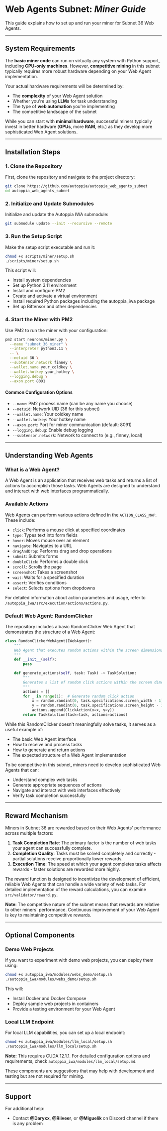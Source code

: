 # Web Agents Subnet: *Miner Guide*

This guide explains how to set up and run your miner for Subnet 36 Web Agents.

---

## System Requirements

The **basic miner code** can run on virtually any system with Python support, including **CPU-only machines**. However, **competitive mining** in this subnet typically requires more robust hardware depending on your Web Agent implementation.

Your actual hardware requirements will be determined by:
- The **complexity** of your Web Agent solution
- Whether you're using **LLMs** for task understanding
- The type of **web automation** you're implementing
- The competitive landscape of the subnet

While you can start with **minimal hardware**, successful miners typically invest in better hardware (**GPUs**, more **RAM**, etc.) as they develop more sophisticated Web Agent solutions.

---

## Installation Steps

### 1. Clone the Repository

First, clone the repository and navigate to the project directory:
```bash
git clone https://github.com/autoppia/autoppia_web_agents_subnet
cd autoppia_web_agents_subnet
```

### 2. Initialize and Update Submodules

Initialize and update the Autoppia IWA submodule:
```bash
git submodule update --init --recursive --remote
```

### 3. Run the Setup Script

Make the setup script executable and run it:
```bash
chmod +x scripts/miner/setup.sh
./scripts/miner/setup.sh
```

This script will:
- Install system dependencies
- Set up Python 3.11 environment
- Install and configure PM2
- Create and activate a virtual environment
- Install required Python packages including the autoppia_iwa package
- Set up Bittensor and other dependencies

### 4. Start the Miner with PM2

Use PM2 to run the miner with your configuration:
```bash
pm2 start neurons/miner.py \
  --name "subnet_36_miner" \
  --interpreter python3.11 \
  -- \
  --netuid 36 \
  --subtensor.network finney \
  --wallet.name your_coldkey \
  --wallet.hotkey your_hotkey \
  --logging.debug \
  --axon.port 8091
```

#### Common Configuration Options
- `--name`: PM2 process name (can be any name you choose)
- `--netuid`: Network UID (36 for this subnet)
- `--wallet.name`: Your coldkey name
- `--wallet.hotkey`: Your hotkey name
- `--axon.port`: Port for miner communication (default: 8091)
- `--logging.debug`: Enable debug logging
- `--subtensor.network`: Network to connect to (e.g., finney, local)

---

## Understanding Web Agents

### What is a Web Agent?

A Web Agent is an application that receives web tasks and returns a list of actions to accomplish those tasks. Web Agents are designed to understand and interact with web interfaces programmatically.

### Available Actions

Web Agents can perform various actions defined in the `ACTION_CLASS_MAP`. These include:
- `click`: Performs a mouse click at specified coordinates
- `type`: Types text into form fields
- `hover`: Moves mouse over an element
- `navigate`: Navigates to a URL
- `dragAndDrop`: Performs drag and drop operations
- `submit`: Submits forms
- `doubleClick`: Performs a double click
- `scroll`: Scrolls the page
- `screenshot`: Takes a screenshot
- `wait`: Waits for a specified duration
- `assert`: Verifies conditions
- `select`: Selects options from dropdowns

For detailed information about action parameters and usage, refer to `/autoppia_iwa/src/execution/actions/actions.py`.

### Default Web Agent: RandomClicker

The repository includes a basic RandomClicker Web Agent that demonstrates the structure of a Web Agent:

```python
class RandomClickerWebAgent(IWebAgent):
    """
    Web Agent that executes random actions within the screen dimensions.
    """
    def __init__(self):
        pass

    def generate_actions(self, task: Task) -> TaskSolution:
        """
        Generates a list of random click actions within the screen dimensions.
        """
        actions = []
        for _ in range(1):  # Generate random click action
            x = random.randint(0, task.specifications.screen_width - 1)
            y = random.randint(0, task.specifications.screen_height - 1)
            actions.append(ClickAction(x=x, y=y))
        return TaskSolution(task=task, actions=actions)
```

While this RandomClicker doesn't meaningfully solve tasks, it serves as a useful example of:
- The basic Web Agent interface
- How to receive and process tasks
- How to generate and return actions
- The expected structure of a Web Agent implementation

To be competitive in this subnet, miners need to develop sophisticated Web Agents that can:
- Understand complex web tasks
- Generate appropriate sequences of actions
- Navigate and interact with web interfaces effectively
- Verify task completion successfully

---

## Reward Mechanism

Miners in Subnet 36 are rewarded based on their Web Agents' performance across multiple factors:

1. **Task Completion Rate**: The primary factor is the number of web tasks your agent can successfully complete.
2. **Completion Quality**: Tasks must be solved completely and correctly - partial solutions receive proportionally lower rewards.
3. **Execution Time**: The speed at which your agent completes tasks affects rewards - faster solutions are rewarded more highly.

The reward function is designed to incentivize the development of efficient, reliable Web Agents that can handle a wide variety of web tasks. For detailed implementation of the reward calculations, you can examine `src/validator/reward.py`.

**Note**: The competitive nature of the subnet means that rewards are relative to other miners' performance. Continuous improvement of your Web Agent is key to maintaining competitive rewards.

---

## Optional Components

### Demo Web Projects

If you want to experiment with demo web projects, you can deploy them using:
```bash
chmod +x autoppia_iwa/modules/webs_demo/setup.sh
./autoppia_iwa/modules/webs_demo/setup.sh
```

This will:
- Install Docker and Docker Compose
- Deploy sample web projects in containers
- Provide a testing environment for your Web Agent

### Local LLM Endpoint

For local LLM capabilities, you can set up a local endpoint:
```bash
chmod +x autoppia_iwa/modules/llm_local/setup.sh
./autoppia_iwa/modules/llm_local/setup.sh
```

**Note:** This requires CUDA 12.1.1. For detailed configuration options and requirements, check `autoppia_iwa/modules/llm_local/setup.md`.

These components are suggestions that may help with development and testing but are not required for mining.

---

## Support

For additional help:
- Contact **@Daryxx**, **@Riiveer**, or **@Miguelik** on Discord channel if there is any problem